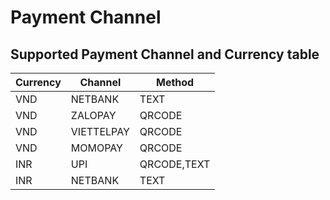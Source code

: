 # Payment Channel

## Supported Payment Channel and Currency table

| Currency      | Channel      | Method          |
| ------------- | ------------ | --------------- | 
| VND           | NETBANK      | TEXT            |
| VND           | ZALOPAY      | QRCODE          |
| VND           | VIETTELPAY   | QRCODE          |
| VND           | MOMOPAY      | QRCODE          |
| INR           | UPI          | QRCODE,TEXT     |
| INR           | NETBANK      | TEXT            |
